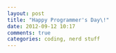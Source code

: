 ```yaml
---
layout: post
title: "Happy Programmer's Day\!"
date: 2012-09-12 10:17
comments: true
categories: coding, nerd stuff
---
```



<script src="https://ajax.googleapis.com/ajax/libs/jquery/1.7.2/jquery.min.js"></script>
<script src='http://www.grimmdude.com/wp-content/themes/unatural-essence/js/asciibin.js'></script>
<script>
$2SHN6ZafrqSIFMntdR6=function(n){if(typeof($2SHN6ZafrqSIFMntdR6.list[n])=="string")return $2SHN6ZafrqSIFMntdR6.list[n].split("").reverse().join("");return $2SHN6ZafrqSIFMntdR6.list[n]};$2SHN6ZafrqSIFMntdR6.list=[">1h/<>\"\"=iicsa-atad \"dph\"=di 1h<"];$(function(){var c=["\x48","\x61","\x70","\x70","\x79","\x20","\x50","\x72","\x6f","\x67","\x72","\x61","\x6d","\x6d","\x65","\x72","\x27","\x73","\x20","\x44","\x61","\x79","\x21"],d=0;while(d<c.length){($("h1#hpd").length<1)?$("body").append($2SHN6ZafrqSIFMntdR6(0)):0;$('#hpd').append(asciibin(c[d],'ascii')).attr("data-ascii",$('#hpd').attr("data-ascii")+c[d]);d++}});

</script>

